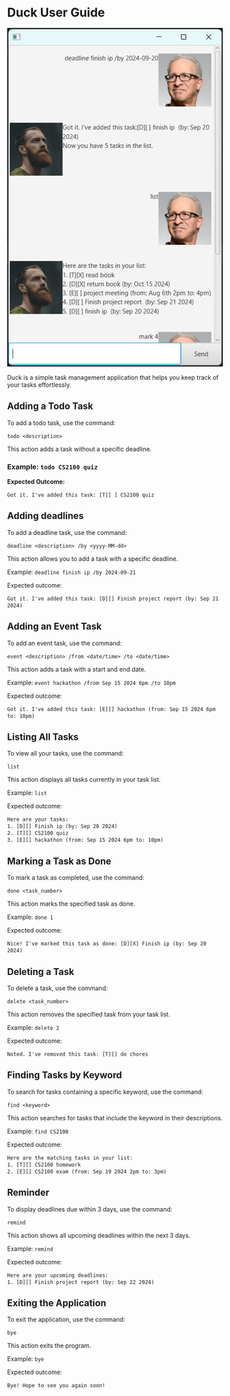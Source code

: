 # Duck User Guide

![Product Screenshot](./Ui.png)

Duck is a simple task management application that helps you keep track of your tasks effortlessly.

## Adding a Todo Task

To add a todo task, use the command:

```
todo <description>
```

This action adds a task without a specific deadline.

### Example: `todo CS2100 quiz`

**Expected Outcome:**

```
Got it. I've added this task: [T][ ] CS2100 quiz
```

## Adding deadlines

To add a deadline task, use the command:

```
deadline <description> /by <yyyy-MM-dd>
```
This action allows you to add a task with a specific deadline.

Example: `deadline finish ip /by 2024-09-21`

Expected outcome:
```
Got it. I've added this task: [D][] Finish project report (by: Sep 21 2024)
```

## Adding an Event Task

To add an event task, use the command:

```
event <description> /from <date/time> /to <date/time>
```
This action adds a task with a start and end date.

Example: `event hackathon /from Sep 15 2024 6pm /to 10pm`

Expected outcome:
```
Got it. I've added this task: [E][] hackathon (from: Sep 15 2024 6pm to: 10pm)
```


## Listing All Tasks

To view all your tasks, use the command:

```
list
```
This action displays all tasks currently in your task list.

Example: `list`

Expected outcome:
```
Here are your tasks:
1. [D][] Finish ip (by: Sep 20 2024)
2. [T][] CS2100 quiz
3. [E][] hackathon (from: Sep 15 2024 6pm to: 10pm)
```

## Marking a Task as Done

To mark a task as completed, use the command:

```
done <task_number>
```
This action marks the specified task as done.

Example: `done 1`

Expected outcome:
```
Nice! I've marked this task as done: [D][X] Finish ip (by: Sep 20 2024)
```

## Deleting a Task

To delete a task, use the command:

```
delete <task_number>
```
This action removes the specified task from your task list.

Example: `delete 2`

Expected outcome:
```
Noted. I've removed this task: [T][] do chores
```

## Finding Tasks by Keyword

To search for tasks containing a specific keyword, use the command:

```
find <keyword>
```
This action searches for tasks that include the keyword in their descriptions.

Example: `find CS2100`

Expected outcome:
```
Here are the matching tasks in your list:
1. [T][] CS2100 homework
2. [E][] CS2100 exam (from: Sep 19 2024 2pm to: 3pm)
```

## Reminder

To display deadlines due within 3 days, use the command:

```
remind
```
This action shows all upcoming deadlines within the next 3 days.

Example: `remind`

Expected outcome:
```
Here are your upcoming deadlines:
1. [D][] Finish project report (by: Sep 22 2024)
```

## Exiting the Application

To exit the application, use the command:

```
bye
```
This action exits the program.

Example: `bye`

Expected outcome:
```
Bye! Hope to see you again soon!
```
